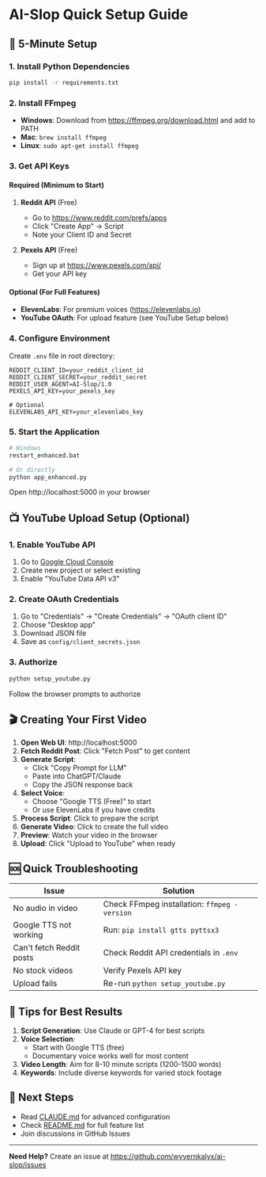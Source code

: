 # AI-Slop Quick Setup Guide

## 🚀 5-Minute Setup

### 1. Install Python Dependencies
```bash
pip install -r requirements.txt
```

### 2. Install FFmpeg
- **Windows**: Download from https://ffmpeg.org/download.html and add to PATH
- **Mac**: `brew install ffmpeg`
- **Linux**: `sudo apt-get install ffmpeg`

### 3. Get API Keys

#### Required (Minimum to Start)
1. **Reddit API** (Free)
   - Go to https://www.reddit.com/prefs/apps
   - Click "Create App" → Script
   - Note your Client ID and Secret

2. **Pexels API** (Free)
   - Sign up at https://www.pexels.com/api/
   - Get your API key

#### Optional (For Full Features)
- **ElevenLabs**: For premium voices (https://elevenlabs.io)
- **YouTube OAuth**: For upload feature (see YouTube Setup below)

### 4. Configure Environment
Create `.env` file in root directory:
```env
REDDIT_CLIENT_ID=your_reddit_client_id
REDDIT_CLIENT_SECRET=your_reddit_secret
REDDIT_USER_AGENT=AI-Slop/1.0
PEXELS_API_KEY=your_pexels_key

# Optional
ELEVENLABS_API_KEY=your_elevenlabs_key
```

### 5. Start the Application
```bash
# Windows
restart_enhanced.bat

# Or directly
python app_enhanced.py
```

Open http://localhost:5000 in your browser

## 📺 YouTube Upload Setup (Optional)

### 1. Enable YouTube API
1. Go to [Google Cloud Console](https://console.cloud.google.com)
2. Create new project or select existing
3. Enable "YouTube Data API v3"

### 2. Create OAuth Credentials
1. Go to "Credentials" → "Create Credentials" → "OAuth client ID"
2. Choose "Desktop app"
3. Download JSON file
4. Save as `config/client_secrets.json`

### 3. Authorize
```bash
python setup_youtube.py
```
Follow the browser prompts to authorize

## 🎬 Creating Your First Video

1. **Open Web UI**: http://localhost:5000
2. **Fetch Reddit Post**: Click "Fetch Post" to get content
3. **Generate Script**: 
   - Click "Copy Prompt for LLM"
   - Paste into ChatGPT/Claude
   - Copy the JSON response back
4. **Select Voice**: 
   - Choose "Google TTS (Free)" to start
   - Or use ElevenLabs if you have credits
5. **Process Script**: Click to prepare the script
6. **Generate Video**: Click to create the full video
7. **Preview**: Watch your video in the browser
8. **Upload**: Click "Upload to YouTube" when ready

## 🆘 Quick Troubleshooting

| Issue | Solution |
|-------|----------|
| No audio in video | Check FFmpeg installation: `ffmpeg -version` |
| Google TTS not working | Run: `pip install gtts pyttsx3` |
| Can't fetch Reddit posts | Check Reddit API credentials in `.env` |
| No stock videos | Verify Pexels API key |
| Upload fails | Re-run `python setup_youtube.py` |

## 📝 Tips for Best Results

1. **Script Generation**: Use Claude or GPT-4 for best scripts
2. **Voice Selection**: 
   - Start with Google TTS (free)
   - Documentary voice works well for most content
3. **Video Length**: Aim for 8-10 minute scripts (1200-1500 words)
4. **Keywords**: Include diverse keywords for varied stock footage

## 🎯 Next Steps

- Read [CLAUDE.md](CLAUDE.md) for advanced configuration
- Check [README.md](README.md) for full feature list
- Join discussions in GitHub Issues

---

**Need Help?** Create an issue at https://github.com/wyvernkalyx/ai-slop/issues
